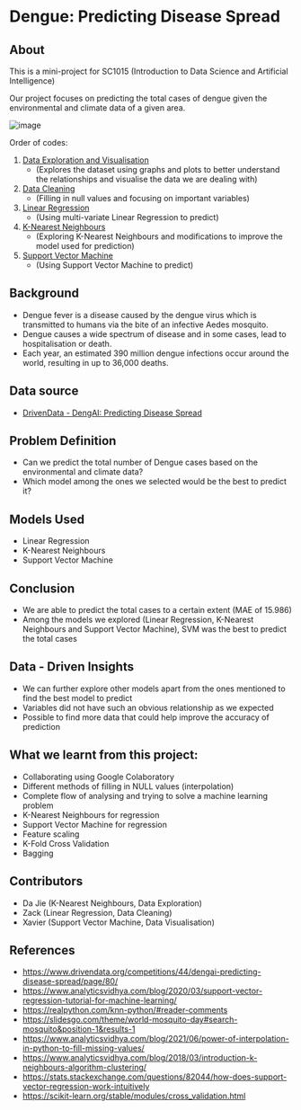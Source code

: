 # Dengue: Predicting Disease Spread

## About

This is a mini-project for SC1015 (Introduction to Data Science and Artificial Intelligence)

Our project focuses on predicting the total cases of dengue given the environmental and climate data of a given area.

![image](https://img001.prntscr.com/file/img001/kYbEdGG9Qb-4mVgJcnj2VA.jpeg)

Order of codes:
1. [Data Exploration and Visualisation](https://github.com/appleworm34/dengue-ml/blob/main/Data%20Exploration%20and%20Visualisation.ipynb)
   - (Explores the dataset using graphs and plots to better understand the relationships and visualise the data we are dealing with)
2. [Data Cleaning](https://github.com/appleworm34/dengue-ml/blob/main/Data%20Cleaning.ipynb)
   - (Filling in null values and focusing on important variables)
3. [Linear Regression](https://github.com/appleworm34/dengue-ml/blob/main/Linear%20Regression.ipynb)
   - (Using multi-variate Linear Regression to predict)
4. [K-Nearest Neighbours](https://github.com/appleworm34/dengue-ml/blob/main/K-Nearest%20Neighbours.ipynb)
   - (Exploring K-Nearest Neighbours and modifications to improve the model used for prediction)
5. [Support Vector Machine](https://github.com/appleworm34/dengue-ml/blob/main/Support%20Vector%20Machine.ipynb)
   - (Using Support Vector Machine to predict)

## Background
- Dengue fever is a disease caused by the dengue virus which is transmitted to humans via the bite of an infective Aedes mosquito.
- Dengue causes a wide spectrum of disease and in some cases, lead to hospitalisation or death. 
- Each year, an estimated 390 million dengue infections occur around the world, resulting in up to 36,000 deaths.


## Data source

- [DrivenData - DengAI: Predicting Disease Spread](https://www.drivendata.org/competitions/44/dengai-predicting-disease-spread/page/82/)


## Problem Definition

- Can we predict the total number of Dengue cases based on the environmental and climate data?
- Which model among the ones we selected would be the best to predict it?

## Models Used

- Linear Regression
- K-Nearest Neighbours
- Support Vector Machine

## Conclusion

- We are able to predict the total cases to a certain extent (MAE of 15.986)
- Among the models we explored (Linear Regression, K-Nearest Neighbours and Support Vector Machine), SVM was the best to predict the total cases

## Data - Driven Insights
- We can further explore other models apart from the ones mentioned to find the best model to predict
- Variables did not have such an obvious relationship as we expected
- Possible to find more data that could help improve the accuracy of prediction

## What we learnt from this project:

- Collaborating using Google Colaboratory
- Different methods of filling in NULL values (interpolation)
- Complete flow of analysing and trying to solve a machine learning problem
- K-Nearest Neighbours for regression
- Support Vector Machine for regression
- Feature scaling
- K-Fold Cross Validation
- Bagging

## Contributors

- Da Jie (K-Nearest Neighbours, Data Exploration)
- Zack (Linear Regression, Data Cleaning)
- Xavier (Support Vector Machine, Data Visualisation)

## References

- <https://www.drivendata.org/competitions/44/dengai-predicting-disease-spread/page/80/>
- <https://www.analyticsvidhya.com/blog/2020/03/support-vector-regression-tutorial-for-machine-learning/>
- <https://realpython.com/knn-python/#reader-comments>
- <https://slidesgo.com/theme/world-mosquito-day#search-mosquito&position-1&results-1>
- <https://www.analyticsvidhya.com/blog/2021/06/power-of-interpolation-in-python-to-fill-missing-values/>
- <https://www.analyticsvidhya.com/blog/2018/03/introduction-k-neighbours-algorithm-clustering/>
- <https://stats.stackexchange.com/questions/82044/how-does-support-vector-regression-work-intuitively>
- <https://scikit-learn.org/stable/modules/cross_validation.html>
